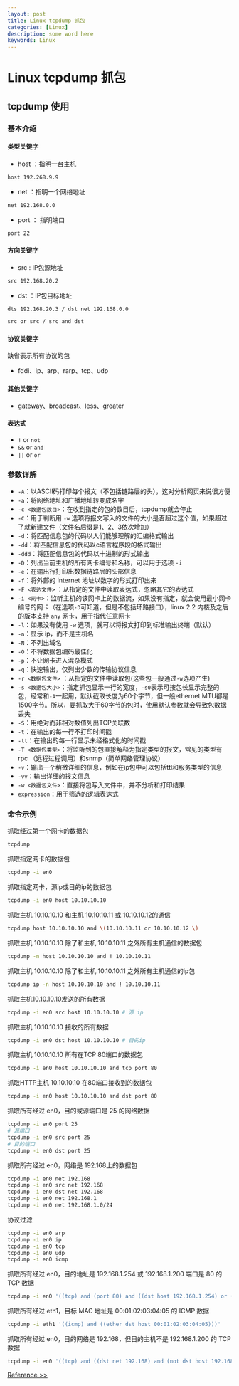 ```yaml
---
layout: post
title: Linux tcpdump 抓包
categories: [Linux]
description: some word here
keywords: Linux
---
```


# Linux tcpdump 抓包

## tcpdump 使用

### 基本介绍

#### 类型关键字

+ host ：指明一台主机

```bash
host 192.268.9.9
```

+ net ：指明一个网络地址

```bash
net 192.168.0.0
```

+ port ： 指明端口

```bash
port 22
```

#### 方向关键字

+ src : IP包源地址

```bash
src 192.168.20.2
```

+ dst ：IP包目标地址

```bash
dts 192.168.20.3 / dst net 192.168.0.0
```

```bash
src or src / src and dst
```

#### 协议关键字

缺省表示所有协议的包

+ fddi、ip、arp、rarp、tcp、udp

#### 其他关键字

+  gateway、broadcast、less、greater 

#### 表达式

+ `!` or `not`
+ `&&` or `and`
+ `||` or `or`



### 参数详解

+ `-A`：以ASCII码打印每个报文（不包括链路层的头），这对分析网页来说很方便
+ `-a`：将网络地址和广播地址转变成名字
+ `-c <数据包数目>`：在收到指定的包的数目后，tcpdump就会停止
+ `-C`：用于判断用 `-w` 选项将报文写入的文件的大小是否超过这个值，如果超过了就新建文件（文件名后缀是1、2、3依次增加）
+ `-d`：将匹配信息包的代码以人们能够理解的汇编格式输出
+ `-dd`：将匹配信息包的代码以c语言程序段的格式输出
+ `-ddd`：将匹配信息包的代码以十进制的形式输出
+ `-D`：列出当前主机的所有网卡编号和名称，可以用于选项 `-i`
+ `-e`：在输出行打印出数据链路层的头部信息
+ `-f`：将外部的 Internet 地址以数字的形式打印出来
+ `-F <表达文件>` ：从指定的文件中读取表达式，忽略其它的表达式
+ `-i <网卡>`：监听主机的该网卡上的数据流，如果没有指定，就会使用最小网卡编号的网卡（在选项`-D`可知道，但是不包括环路接口），linux 2.2 内核及之后的版本支持 `any` 网卡，用于指代任意网卡
+ `-l`：如果没有使用 `-w` 选项，就可以将报文打印到标准输出终端（默认）
+ `-n`：显示 ip，而不是主机名
+ `-N`：不列出域名
+ `-O`：不将数据包编码最佳化
+ `-p`：不让网卡进入混杂模式
+ `-q`：快速输出，仅列出少数的传输协议信息
+ `-r <数据包文件>` ：从指定的文件中读取包(这些包一般通过`-w`选项产生)
+ `-s <数据包大小>`：指定抓包显示一行的宽度，`-s0`表示可按包长显示完整的包，经常和`-A`一起用，默认截取长度为60个字节，但一般ethernet MTU都是1500字节。所以，要抓取大于60字节的包时，使用默认参数就会导致包数据丢失
+ `-S`：用绝对而非相对数值列出TCP关联数
+ `-t`：在输出的每一行不打印时间戳
+ `-tt`：在输出的每一行显示未经格式化的时间戳
+ `-T <数据包类型>`：将监听到的包直接解释为指定类型的报文，常见的类型有rpc （远程过程调用）和snmp（简单网络管理协议）
+ `-v`：输出一个稍微详细的信息，例如在ip包中可以包括ttl和服务类型的信息
+ `-vv`：输出详细的报文信息
+ `-w <数据包文件>`：直接将包写入文件中，并不分析和打印结果
+ `expression`：用于筛选的逻辑表达式



### 命令示例

抓取经过第一个网卡的数据包

```bash
tcpdump
```

抓取指定网卡的数据包

```bash
tcpdump -i en0
```

抓取指定网卡，源ip或目的ip的数据包

```bash
tcpdump -i en0 host 10.10.10.10
```

 抓取主机 10.10.10.10 和主机 10.10.10.11 或 10.10.10.12的通信 

```bash
tcpdump host 10.10.10.10 and \(10.10.10.11 or 10.10.10.12 \)
```

 抓取主机 10.10.10.10 除了和主机 10.10.10.11 之外所有主机通信的数据包 

```bash
tcpdump -n host 10.10.10.10 and ! 10.10.10.11
```

 抓取主机 10.10.10.10 除了和主机 10.10.10.11 之外所有主机通信的ip包 

```bash
tcpdump ip -n host 10.10.10.10 and ! 10.10.10.11
```

 抓取主机10.10.10.10发送的所有数据 

```bash
tcpdump -i en0 src host 10.10.10.10 # 源 ip 
```

 抓取主机 10.10.10.10 接收的所有数据 

```bash
tcpdump -i en0 dst host 10.10.10.10 # 目的ip
```

 抓取主机 10.10.10.10 所有在TCP 80端口的数据包 

```bash
tcpdump -i en0 host 10.10.10.10 and tcp port 80
```

 抓取HTTP主机 10.10.10.10 在80端口接收到的数据包 

```bash
tcpdump -i en0 host 10.10.10.10 and dst port 80
```

 抓取所有经过 en0，目的或源端口是 25 的网络数据 

```bash
tcpdump -i en0 port 25
# 源端口
tcpdump -i en0 src port 25
# 目的端口
tcpdump -i en0 dst port 25 
```

 抓取所有经过 en0，网络是 192.168上的数据包

```bash
tcpdump -i en0 net 192.168
tcpdump -i en0 src net 192.168
tcpdump -i en0 dst net 192.168
tcpdump -i en0 net 192.168.1
tcpdump -i en0 net 192.168.1.0/24
```

 协议过滤 

```bash
tcpdump -i en0 arp
tcpdump -i en0 ip
tcpdump -i en0 tcp
tcpdump -i en0 udp
tcpdump -i en0 icmp
```

 抓取所有经过 en0，目的地址是 192.168.1.254 或 192.168.1.200 端口是 80 的 TCP 数据 

```bash
tcpdump -i en0 '((tcp) and (port 80) and ((dst host 192.168.1.254) or (dst host 192.168.1.200)))'
```

 抓取所有经过 eth1，目标 MAC 地址是 00:01:02:03:04:05 的 ICMP 数据 

```bash
tcpdump -i eth1 '((icmp) and ((ether dst host 00:01:02:03:04:05)))'
```

 抓取所有经过 en0，目的网络是 192.168，但目的主机不是 192.168.1.200 的 TCP 数据 

```bash
tcpdump -i en0 '((tcp) and ((dst net 192.168) and (not dst host 192.168.1.200)))'
```

 

[Reference >> ]( https://www.jianshu.com/p/a62ed1bb5b20)

